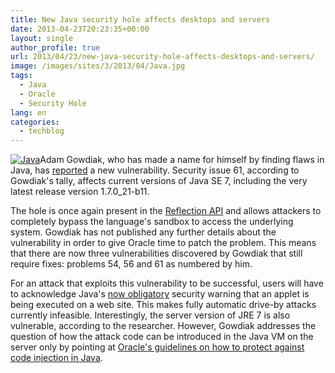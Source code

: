 ```yaml
---
title: New Java security hole affects desktops and servers
date: 2013-04-23T20:23:35+00:00
layout: single
author_profile: true
url: 2013/04/23/new-java-security-hole-affects-desktops-and-servers/
image: /images/sites/3/2013/04/Java.jpg
tags:
  - Java
  - Oracle
  - Security Hole
lang: en
categories: 
  - techblog
---
```

[![Java](/images/2013/04/Java-300x300.jpg)](/images/2013/04/Java.jpg)Adam Gowdiak, who has made a name for himself by finding flaws in Java, has [reported](http://seclists.org/fulldisclosure/2013/Apr/194) a new vulnerability. Security issue 61, according to Gowdiak's tally, affects current versions of Java SE 7, including the very latest release version 1.7.0_21-b11.

The hole is once again present in the [Reflection API](http://docs.oracle.com/javase/tutorial/reflect/) and allows attackers to completely bypass the language's sandbox to access the underlying system. Gowdiak has not published any further details about the vulnerability in order to give Oracle time to patch the problem. This means that there are now three vulnerabilities discovered by Gowdiak that still require fixes: problems 54, 56 and 61 as numbered by him.

For an attack that exploits this vulnerability to be successful, users will have to acknowledge Java's [now obligatory](http://www.h-online.com/news/item/Java-7-Update-21-closes-security-holes-and-restricts-applets-1843558.html " Java 7 Update 21 closes security holes and restricts applets – 17 April 2013, 11:07") security warning that an applet is being executed on a web site. This makes fully automatic drive-by attacks currently infeasible. Interestingly, the server version of JRE 7 is also vulnerable, according to the researcher. However, Gowdiak addresses the question of how the attack code can be introduced in the Java VM on the server only by pointing at [Oracle's guidelines on how to protect against code injection in Java](http://www.oracle.com/technetwork/java/seccodeguide-139067.html#3).